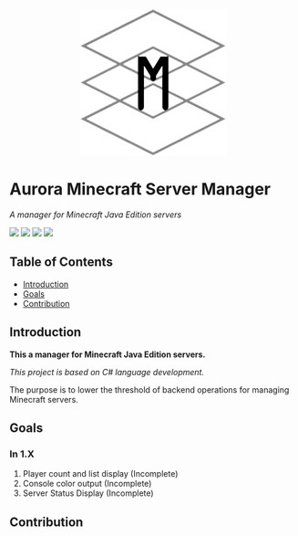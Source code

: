 <div align=center>
  <img src="./GithubSources/ASM256.png" width="256" height="256" />
</div>

# Aurora Minecraft Server Manager

*A manager for Minecraft Java Edition servers*

![](https://img.shields.io/badge/Build-Passing-brightgreen)
![](https://img.shields.io/badge/Platform-Windows-lightgrey)
![](https://img.shields.io/badge/Language-CSharp-orange)
![](https://img.shields.io/badge/Version-1.0-blue)

## Table of Contents

* [Introduction](#Introduction)
* [Goals](#Goals)
* [Contribution](#Contribution)

## Introduction

**This a manager for Minecraft Java Edition servers.**

*This project is based on C# language development.*

The purpose is to lower the threshold of backend operations for managing Minecraft servers.

## Goals

### In 1.X

1. Player count and list display (Incomplete)
2. Console color output (Incomplete)
3. Server Status Display (Incomplete)

## Contribution





